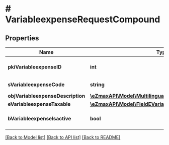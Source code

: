 # # VariableexpenseRequestCompound

## Properties

Name | Type | Description | Notes
------------ | ------------- | ------------- | -------------
**pkiVariableexpenseID** | **int** | The unique ID of the Variableexpense | [optional]
**sVariableexpenseCode** | **string** | The code of the Variableexpense |
**objVariableexpenseDescription** | [**\eZmaxAPI\Model\MultilingualVariableexpenseDescription**](MultilingualVariableexpenseDescription.md) |  |
**eVariableexpenseTaxable** | [**\eZmaxAPI\Model\FieldEVariableexpenseTaxable**](FieldEVariableexpenseTaxable.md) |  |
**bVariableexpenseIsactive** | **bool** | Whether the variableexpense is active or not |

[[Back to Model list]](../../README.md#models) [[Back to API list]](../../README.md#endpoints) [[Back to README]](../../README.md)
